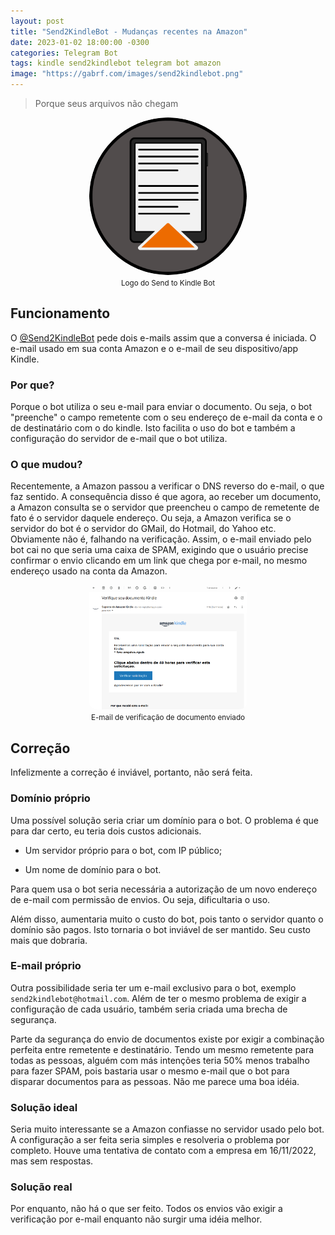 ```yaml
---
layout: post
title: "Send2KindleBot - Mudanças recentes na Amazon"
date: 2023-01-02 18:00:00 -0300
categories: Telegram Bot
tags: kindle send2kindlebot telegram bot amazon
image: "https://gabrf.com/images/send2kindlebot.png"
---
```


> Porque seus arquivos não chegam

<center>
<img src="https://github.com/GabrielRF/Send2KindleBot/raw/master/icon.png?raw=true" alt="Send to Kindle Bot Logo" style="width:50%; border-radius:50%">
<br><small>Logo do Send to Kindle Bot</small>
</center>

## Funcionamento

O [@Send2KindleBot](https://t.me/Send2KindleBot) pede dois e-mails assim que a conversa é iniciada. O e-mail usado em sua conta Amazon e o e-mail de seu dispositivo/app Kindle.

### Por que?

Porque o bot utiliza o seu e-mail para enviar o documento. Ou seja, o bot "preenche" o campo remetente com o seu endereço de e-mail da conta e o de destinatário com o do kindle. Isto facilita o uso do bot e também a configuração do servidor de e-mail que o bot utiliza.

### O que mudou?

Recentemente, a Amazon passou a verificar o DNS reverso do e-mail, o que faz sentido. A consequência disso é que agora, ao receber um documento, a Amazon consulta se o servidor que preencheu o campo de remetente de fato é o servidor daquele endereço. Ou seja, a Amazon verifica se o servidor do bot é o servidor do GMail, do Hotmail, do Yahoo etc. Obviamente não é, falhando na verificação. Assim, o e-mail enviado pelo bot cai no que seria uma caixa de SPAM, exigindo que o usuário precise confirmar o envio clicando em um link que chega por e-mail, no mesmo endereço usado na conta da Amazon.

<center>
<img src="/assets/img/send2kindle_verify.png" alt="E-mail de verificação de documento enviado" style="width:50%; border-radius:5%"> 
<br><small>E-mail de verificação de documento enviado</small>
</center>

## Correção

Infelizmente a correção é inviável, portanto, não será feita.

### Domínio próprio

Uma possível solução seria criar um domínio para o bot. O problema é que para dar certo, eu teria dois custos adicionais.

* Um servidor próprio para o bot, com IP público;

* Um nome de domínio para o bot.

Para quem usa o bot seria necessária a autorização de um novo endereço de e-mail com permissão de envios. Ou seja, dificultaria o uso.

Além disso, aumentaria muito o custo do bot, pois tanto o servidor quanto o domínio são pagos. Isto tornaria o bot inviável de ser mantido. Seu custo mais que dobraria.

### E-mail próprio

Outra possibilidade seria ter um e-mail exclusivo para o bot, exemplo `send2kindlebot@hotmail.com`. Além de ter o mesmo problema de exigir a configuração de cada usuário, também seria criada uma brecha de segurança.

Parte da segurança do envio de documentos existe por exigir a combinação perfeita entre remetente e destinatário. Tendo um mesmo remetente para todas as pessoas, alguém com más intenções teria 50% menos trabalho para fazer SPAM, pois bastaria usar o mesmo e-mail que o bot para disparar documentos para as pessoas. Não me parece uma boa idéia.

### Solução ideal

Seria muito interessante se a Amazon confiasse no servidor usado pelo bot. A configuração a ser feita seria simples e resolveria o problema por completo. Houve uma tentativa de contato com a empresa em 16/11/2022, mas sem respostas.

### Solução real

Por enquanto, não há o que ser feito. Todos os envios vão exigir a verificação por e-mail enquanto não surgir uma idéia melhor.
